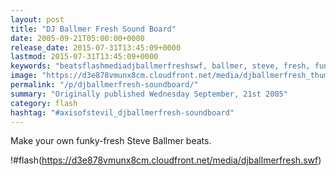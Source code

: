 ```yaml
---
layout: post
title: "DJ Ballmer Fresh Sound Board"
date: 2005-09-21T05:00:00+0000
release_date: 2015-07-31T13:45:09+0000
lastmod: 2015-07-31T13:45:09+0000
keywords: "beatsflashmediadjballmerfreshswf, ballmer, steve, fresh, funky"
image: "https://d3e878vmunx8cm.cloudfront.net/media/djballmerfresh_thumb.png"
permalink: "/p/djballmerfresh-soundboard/"
summary: "Originally published Wednesday September, 21st 2005"
category: flash
hashtag: "#axisofstevil_djballmerfresh-soundboard"
---
```


Make your own funky-fresh Steve Ballmer beats.

!#flash(https://d3e878vmunx8cm.cloudfront.net/media/djballmerfresh.swf)

